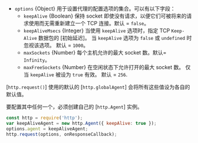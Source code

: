 <!-- YAML
added: v0.3.4
-->

* `options` {Object} 用于设置代理的配置选项的集合。可以有以下字段：
  * `keepAlive` {Boolean} 保持 socket 即使没有请求，以便它们可被将来的请求使用而无需重新建立一个 TCP 连接。默认 = `false`。
  * `keepAliveMsecs` {Integer} 当使用 `keepAlive` 选项时，指定 TCP `Keep-Alive` 数据包的 [初始延迟]。
    当 `keepAlive` 选项为 `false` 或 `undefined` 时忽视该选项。
    默认 = `1000`。
  * `maxSockets` {Number} 每个主机允许的最大 socket 数。默认= `Infinity`。
  * `maxFreeSockets` {Number} 在空闲状态下允许打开的最大 socket 数。
    仅当 `keepAlive` 被设为 `true` 有效。
    默认 = `256`.

[`http.request()`] 使用的默认的 [`http.globalAgent`] 会将所有这些值设为各自的默认值。

要配置其中任何一个，必须创建自己的 [`http.Agent`] 实例。

```js
const http = require('http');
var keepAliveAgent = new http.Agent({ keepAlive: true });
options.agent = keepAliveAgent;
http.request(options, onResponseCallback);
```

